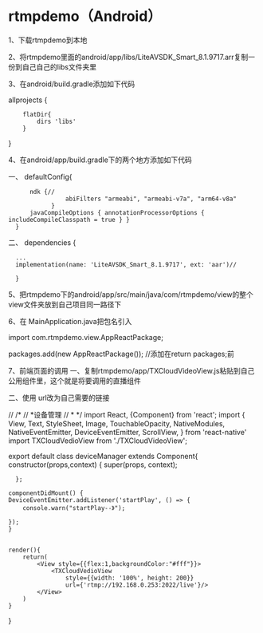 # rtmpdemo（Android）

1、下载rtmpdemo到本地

2、将rtmpdemo里面的android/app/libs/LiteAVSDK_Smart_8.1.9717.arr复制一份到自己自己的libs文件夹里

3、在android/build.gradle添加如下代码

 allprojects {
        
        flatDir{
            dirs 'libs'
        }
}


4、在android/app/build.gradle下的两个地方添加如下代码

一、  defaultConfig{
         
          ndk {//
                    abiFilters "armeabi", "armeabi-v7a", "arm64-v8a"
                }
          javaCompileOptions { annotationProcessorOptions { includeCompileClasspath = true } }
      }
      
二、  dependencies {

      ...
      implementation(name: 'LiteAVSDK_Smart_8.1.9717', ext: 'aar')//

      }
      
5、把rtmpdemo下的android/app/src/main/java/com/rtmpdemo/view的整个view文件夹放到自己项目同一路径下
      
      
6、在 MainApplication.java把包名引入

import com.rtmpdemo.view.AppReactPackage;  


packages.add(new AppReactPackage());  //添加在return packages;前


7、前端页面的调用
一、复制rtmpdemo/app/TXCloudVideoView.js粘贴到自己公用组件里，这个就是将要调用的直播组件



二、使用 url改为自己需要的链接


// /*
// *设备管理
// * */
import React, {Component} from 'react';
import {
    View,
    Text,
    StyleSheet,
    Image,
    TouchableOpacity,
    NativeModules,
    NativeEventEmitter,
    DeviceEventEmitter, ScrollView,
} from 'react-native'
import TXCloudVedioView from './TXCloudVideoView';

export default class deviceManager extends Component{
    constructor(props,context) {
      super(props, context);

      };

    componentDidMount() {
    DeviceEventEmitter.addListener('startPlay', () => {
        console.warn("startPlay--》");

    });
    }


    render(){
        return(
            <View style={{flex:1,backgroundColor:"#fff"}}>
                <TXCloudVedioView
                    style={{width: '100%', height: 200}}
                    url={'rtmp://192.168.0.253:2022/live'}/>    
            </View>
        )
    }
}














